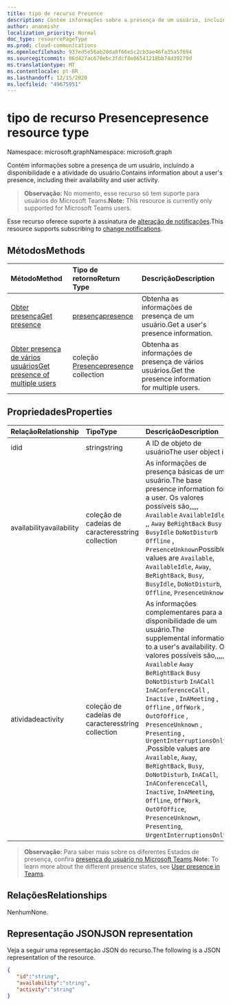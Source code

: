```yaml
---
title: tipo de recurso Presence
description: Contém informações sobre a presença de um usuário, incluindo a disponibilidade e a atividade do usuário.
author: ananmishr
localization_priority: Normal
doc_type: resourcePageType
ms.prod: cloud-communications
ms.openlocfilehash: 937ed5e56ab20da0f66e5c2cb3ae46fa35a57694
ms.sourcegitcommit: 86d427ac670ebc3fdcf8e06541218bb74d39279d
ms.translationtype: MT
ms.contentlocale: pt-BR
ms.lasthandoff: 12/15/2020
ms.locfileid: "49675951"
---
```

# <a name="presence-resource-type"></a><span data-ttu-id="4b8b5-103">tipo de recurso Presence</span><span class="sxs-lookup"><span data-stu-id="4b8b5-103">presence resource type</span></span>

<span data-ttu-id="4b8b5-104">Namespace: microsoft.graph</span><span class="sxs-lookup"><span data-stu-id="4b8b5-104">Namespace: microsoft.graph</span></span>

<span data-ttu-id="4b8b5-105">Contém informações sobre a presença de um usuário, incluindo a disponibilidade e a atividade do usuário.</span><span class="sxs-lookup"><span data-stu-id="4b8b5-105">Contains information about a user's presence, including their availability and user activity.</span></span>

> <span data-ttu-id="4b8b5-106">**Observação:** No momento, esse recurso só tem suporte para usuários do Microsoft Teams.</span><span class="sxs-lookup"><span data-stu-id="4b8b5-106">**Note:** This resource is currently only supported for Microsoft Teams users.</span></span>

<span data-ttu-id="4b8b5-107">Esse recurso oferece suporte à assinatura de [alteração de notificações](/graph/webhooks).</span><span class="sxs-lookup"><span data-stu-id="4b8b5-107">This resource supports subscribing to [change notifications](/graph/webhooks).</span></span>

## <a name="methods"></a><span data-ttu-id="4b8b5-108">Métodos</span><span class="sxs-lookup"><span data-stu-id="4b8b5-108">Methods</span></span>

| <span data-ttu-id="4b8b5-109">Método</span><span class="sxs-lookup"><span data-stu-id="4b8b5-109">Method</span></span>                                                            | <span data-ttu-id="4b8b5-110">Tipo de retorno</span><span class="sxs-lookup"><span data-stu-id="4b8b5-110">Return Type</span></span>                                       | <span data-ttu-id="4b8b5-111">Descrição</span><span class="sxs-lookup"><span data-stu-id="4b8b5-111">Description</span></span>                                  |
|:------------------------------------------------------------------|:--------------------------------------------------|:---------------------------------------------|
| [<span data-ttu-id="4b8b5-112">Obter presença</span><span class="sxs-lookup"><span data-stu-id="4b8b5-112">Get presence</span></span>](../api/presence-get.md)     | [<span data-ttu-id="4b8b5-113">presença</span><span class="sxs-lookup"><span data-stu-id="4b8b5-113">presence</span></span>](../resources/presence.md)     | <span data-ttu-id="4b8b5-114">Obtenha as informações de presença de um usuário.</span><span class="sxs-lookup"><span data-stu-id="4b8b5-114">Get a user's presence information.</span></span>
| [<span data-ttu-id="4b8b5-115">Obter presença de vários usuários</span><span class="sxs-lookup"><span data-stu-id="4b8b5-115">Get presence of multiple users</span></span>](../api/cloudcommunications-getpresencesbyuserid.md)    |  <span data-ttu-id="4b8b5-116">coleção [Presence](../resources/presence.md)</span><span class="sxs-lookup"><span data-stu-id="4b8b5-116">[presence](../resources/presence.md) collection</span></span>     |  <span data-ttu-id="4b8b5-117">Obtenha as informações de presença de vários usuários.</span><span class="sxs-lookup"><span data-stu-id="4b8b5-117">Get the presence information for multiple users.</span></span>      |


## <a name="properties"></a><span data-ttu-id="4b8b5-118">Propriedades</span><span class="sxs-lookup"><span data-stu-id="4b8b5-118">Properties</span></span>

| <span data-ttu-id="4b8b5-119">Relação</span><span class="sxs-lookup"><span data-stu-id="4b8b5-119">Relationship</span></span>        | <span data-ttu-id="4b8b5-120">Tipo</span><span class="sxs-lookup"><span data-stu-id="4b8b5-120">Type</span></span>                                                 | <span data-ttu-id="4b8b5-121">Descrição</span><span class="sxs-lookup"><span data-stu-id="4b8b5-121">Description</span></span>                                                         |
|:--------------------|:-----------------------------------------------------|:--------------------------------------------------------------------|
|<span data-ttu-id="4b8b5-122">id</span><span class="sxs-lookup"><span data-stu-id="4b8b5-122">id</span></span>    |  <span data-ttu-id="4b8b5-123">string</span><span class="sxs-lookup"><span data-stu-id="4b8b5-123">string</span></span>     |  <span data-ttu-id="4b8b5-124">A ID de objeto de usuário</span><span class="sxs-lookup"><span data-stu-id="4b8b5-124">The user object id</span></span>   |
|<span data-ttu-id="4b8b5-125">availability</span><span class="sxs-lookup"><span data-stu-id="4b8b5-125">availability</span></span>    |  <span data-ttu-id="4b8b5-126">coleção de cadeias de caracteres</span><span class="sxs-lookup"><span data-stu-id="4b8b5-126">string collection</span></span>   |   <span data-ttu-id="4b8b5-127">As informações de presença básicas de um usuário.</span><span class="sxs-lookup"><span data-stu-id="4b8b5-127">The base presence information for a user.</span></span> <span data-ttu-id="4b8b5-128">Os valores possíveis são,,,,, `Available` `AvailableIdle` ,,  `Away` `BeRightBack` `Busy` `BusyIdle` `DoNotDisturb` `Offline` , `PresenceUnknown`</span><span class="sxs-lookup"><span data-stu-id="4b8b5-128">Possible values are `Available`, `AvailableIdle`,  `Away`, `BeRightBack`, `Busy`, `BusyIdle`, `DoNotDisturb`, `Offline`, `PresenceUnknown`</span></span>  |
|<span data-ttu-id="4b8b5-129">atividade</span><span class="sxs-lookup"><span data-stu-id="4b8b5-129">activity</span></span>    |  <span data-ttu-id="4b8b5-130">coleção de cadeias de caracteres</span><span class="sxs-lookup"><span data-stu-id="4b8b5-130">string collection</span></span>      |    <span data-ttu-id="4b8b5-131">As informações complementares para a disponibilidade de um usuário.</span><span class="sxs-lookup"><span data-stu-id="4b8b5-131">The supplemental information to a user's availability.</span></span> <span data-ttu-id="4b8b5-132">Os valores possíveis são,,,,, `Available` `Away` `BeRightBack` `Busy` `DoNotDisturb` `InACall` `InAConferenceCall` , `Inactive` , `InAMeeting` , `Offline` , `OffWork` , `OutOfOffice` , `PresenceUnknown` , `Presenting` , `UrgentInterruptionsOnly` .</span><span class="sxs-lookup"><span data-stu-id="4b8b5-132">Possible values are `Available`, `Away`, `BeRightBack`, `Busy`, `DoNotDisturb`, `InACall`, `InAConferenceCall`, `Inactive`, `InAMeeting`, `Offline`, `OffWork`, `OutOfOffice`, `PresenceUnknown`, `Presenting`, `UrgentInterruptionsOnly`.</span></span>       |

><span data-ttu-id="4b8b5-133">**Observação:** Para saber mais sobre os diferentes Estados de presença, confira [presença do usuário no Microsoft Teams](/microsoftteams/presence-admins).</span><span class="sxs-lookup"><span data-stu-id="4b8b5-133">**Note:** To learn more about the different presence states, see [User presence in Teams](/microsoftteams/presence-admins).</span></span> 

## <a name="relationships"></a><span data-ttu-id="4b8b5-134">Relações</span><span class="sxs-lookup"><span data-stu-id="4b8b5-134">Relationships</span></span>

<span data-ttu-id="4b8b5-135">Nenhum</span><span class="sxs-lookup"><span data-stu-id="4b8b5-135">None.</span></span>

## <a name="json-representation"></a><span data-ttu-id="4b8b5-136">Representação JSON</span><span class="sxs-lookup"><span data-stu-id="4b8b5-136">JSON representation</span></span>

<span data-ttu-id="4b8b5-137">Veja a seguir uma representação JSON do recurso.</span><span class="sxs-lookup"><span data-stu-id="4b8b5-137">The following is a JSON representation of the resource.</span></span>

<!-- {
  "blockType": "resource",
  "optionalProperties": [
  ],
  "@odata.type": "microsoft.graph.presence"
}-->
```json
{
   "id":"string",
   "availability":"string",
   "activity":"string"
}
```
